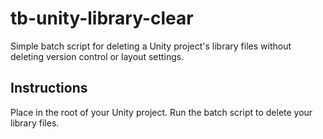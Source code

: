 # tb-unity-library-clear
Simple batch script for deleting a Unity project's library files without deleting version control or layout settings.

## Instructions
Place in the root of your Unity project. Run the batch script to delete your library files.
